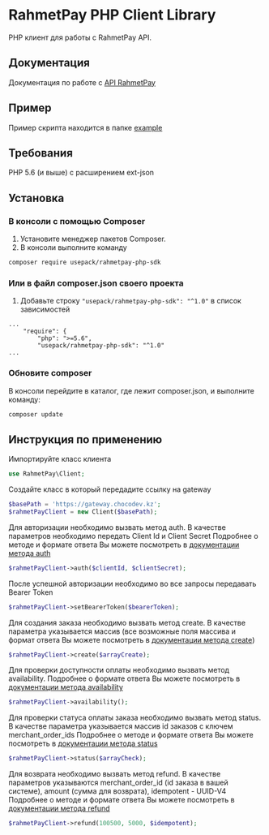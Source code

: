 # RahmetPay PHP Client Library
PHP клиент для работы с RahmetPay API. 

## Документация
Документация по работе с [API RahmetPay](https://rahmetpay.readthedocs.io/en/latest/)

## Пример
Пример скрипта находится в папке [example](https://github.com/usepack/rahmetpay-php-sdk/tree/master/example)

## Требования
PHP 5.6 (и выше) с расширением ext-json

## Установка
### В консоли с помощью Composer

1. Установите менеджер пакетов Composer.
2. В консоли выполните команду
```bash
composer require usepack/rahmetpay-php-sdk
```

### Или в файл composer.json своего проекта
1. Добавьте строку `"usepack/rahmetpay-php-sdk": "^1.0"` в список зависимостей
```
...
    "require": {
        "php": ">=5.6",
        "usepack/rahmetpay-php-sdk": "^1.0"
...
```

### Обновите composer
В консоли перейдите в каталог, где лежит composer.json, и выполните команду:
```bash
composer update
```

## Инструкция по применению

Импортируйте класс клиента
```php
use RahmetPay\Client;
```

Создайте класс в который передадите ссылку на gateway
```php
$basePath = 'https://gateway.chocodev.kz';
$rahmetPayClient = new Client($basePath);
```

Для авторизации необходимо вызвать метод auth.
В качестве параметров необходимо передать Client Id и Client Secret
Подробнее о методе и формате ответа Вы можете посмотреть в [документации метода auth](https://rahmetpay.readthedocs.io/en/latest/auth/)
```php
$rahmetPayClient->auth($clientId, $clientSecret);
```

После успешной авторизации необходимо во все запросы передавать Bearer Token
```php
$rahmetPayClient->setBearerToken($bearerToken);
```

Для создания заказа необходимо вызвать метод create.
В качестве параметра указывается массив (все возможные поля массива и формат ответа Вы можете посмотреть в [документации метода create](https://rahmetpay.readthedocs.io/en/latest/order/))
```php
$rahmetPayClient->create($arrayCreate);
```

Для проверки доступности оплаты необходимо вызвать метод availability.
Подробнее о формате ответа Вы можете посмотреть в [документации метода availability](https://rahmetpay.readthedocs.io/en/latest/availability/)
```php
$rahmetPayClient->availability();
```

Для проверки статуса оплаты заказа необходимо вызвать метод status.
В качестве параметра указывается массив id заказов с ключем merchant_order_ids
Подробнее о методе и формате ответа Вы можете посмотреть в [документации метода status](https://rahmetpay.readthedocs.io/en/latest/status/)
```php
$rahmetPayClient->status($arrayCheck);
```


Для возврата необходимо вызвать метод refund.
В качестве параметров указываются merchant_order_id (id заказа в вашей системе), amount (сумма для возврата), idempotent - UUID-V4
Подробнее о методе и формате ответа Вы можете посмотреть в [документации метода refund](https://rahmetpay.readthedocs.io/en/latest/refund/)
```php
$rahmetPayClient->refund(100500, 5000, $idempotent);
```